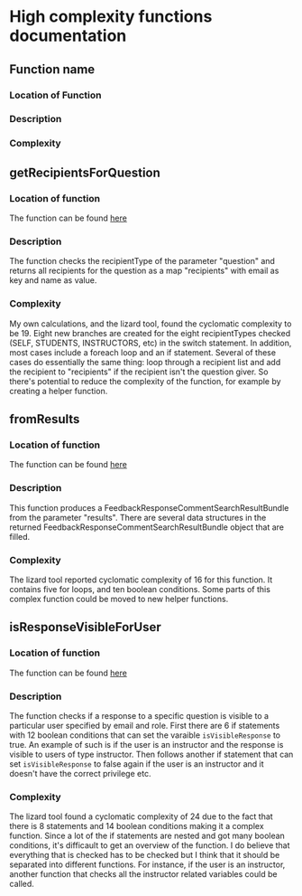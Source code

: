 # High complexity functions documentation

## Function name
### Location of Function

### Description

### Complexity


## getRecipientsForQuestion
### Location of function
The function can be found [here](https://github.com/software-fundamentals/teammates/blob/master/src/main/java/teammates/logic/core/FeedbackQuestionsLogic.java)

### Description
The function checks the recipientType of the parameter "question" and returns all recipients for the question as a map "recipients" with email as key and name as value.

### Complexity
My own calculations, and the lizard tool, found the cyclomatic complexity to be 19.
Eight new branches are created for the eight recipientTypes checked (SELF, STUDENTS, INSTRUCTORS, etc) in the switch statement. In addition, most cases include a foreach loop and an if statement. Several of these cases do essentially the same thing: loop through a recipient list and add the recipient to "recipients" if the recipient isn't the question giver. So there's potential to reduce the complexity of the function, for example by creating a helper function.


## fromResults
### Location of function
The function can be found [here](https://github.com/software-fundamentals/teammates/blob/master/src/main/java/teammates/storage/search/FeedbackResponseCommentSearchDocument.java)

### Description
This function produces a FeedbackResponseCommentSearchResultBundle from the parameter "results".
There are several data structures in the returned FeedbackResponseCommentSearchResultBundle object that are filled.

### Complexity
The lizard tool reported cyclomatic complexity of 16 for this function. It contains five for loops, and ten boolean conditions. Some parts of this complex function could be moved to new helper functions.


## isResponseVisibleForUser
### Location of function
The function can be found [here](https://github.com/software-fundamentals/teammates/blob/master/src/main/java/teammates/logic/core/FeedbackSessionsLogic.java)

### Description
The function checks if a response to a specific question is visible to a particular user specified by email and role. First there are 6 if statements with 12 boolean conditions that can set the varaible `isVisibleResponse` to true. An example of such is if the user is an instructor and the response is visible to users of type instructor. Then follows another if statement that can set `isVisibleResponse` to false again if the user is an instructor and it doesn't have the correct privilege etc.

### Complexity
The lizard tool found a cyclomatic complexity of 24 due to the fact that there is 8 statements and 14 boolean conditions making it a complex function. Since a lot of the if statements are nested and got many boolean conditions, it's difficault to get an overview of the function. I do believe that everything that is checked has to be checked but I think that it should be separated into different functions. For instance, if the user is an instructor, another function that checks all the instructor related variables could be called.
